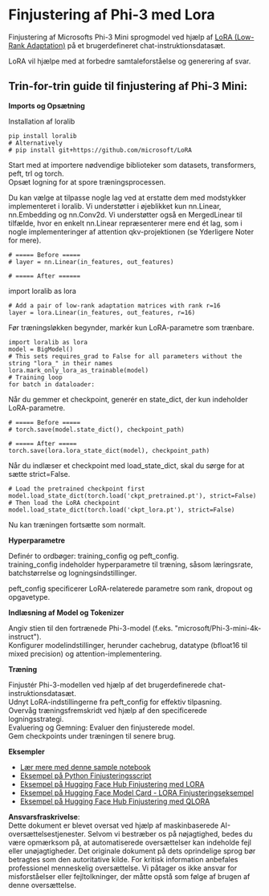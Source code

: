 # **Finjustering af Phi-3 med Lora**

Finjustering af Microsofts Phi-3 Mini sprogmodel ved hjælp af [LoRA (Low-Rank Adaptation)](https://github.com/microsoft/LoRA?WT.mc_id=aiml-138114-kinfeylo) på et brugerdefineret chat-instruktionsdatasæt.

LoRA vil hjælpe med at forbedre samtaleforståelse og generering af svar.

## Trin-for-trin guide til finjustering af Phi-3 Mini:

**Imports og Opsætning**

Installation af loralib

```
pip install loralib
# Alternatively
# pip install git+https://github.com/microsoft/LoRA

```

Start med at importere nødvendige biblioteker som datasets, transformers, peft, trl og torch.  
Opsæt logning for at spore træningsprocessen.

Du kan vælge at tilpasse nogle lag ved at erstatte dem med modstykker implementeret i loralib. Vi understøtter i øjeblikket kun nn.Linear, nn.Embedding og nn.Conv2d. Vi understøtter også en MergedLinear til tilfælde, hvor en enkelt nn.Linear repræsenterer mere end ét lag, som i nogle implementeringer af attention qkv-projektionen (se Yderligere Noter for mere).

```
# ===== Before =====
# layer = nn.Linear(in_features, out_features)
```

```
# ===== After ======
```

import loralib as lora

```
# Add a pair of low-rank adaptation matrices with rank r=16
layer = lora.Linear(in_features, out_features, r=16)
```

Før træningsløkken begynder, markér kun LoRA-parametre som trænbare.

```
import loralib as lora
model = BigModel()
# This sets requires_grad to False for all parameters without the string "lora_" in their names
lora.mark_only_lora_as_trainable(model)
# Training loop
for batch in dataloader:
```

Når du gemmer et checkpoint, generér en state_dict, der kun indeholder LoRA-parametre.

```
# ===== Before =====
# torch.save(model.state_dict(), checkpoint_path)
```  
```
# ===== After =====
torch.save(lora.lora_state_dict(model), checkpoint_path)
```

Når du indlæser et checkpoint med load_state_dict, skal du sørge for at sætte strict=False.

```
# Load the pretrained checkpoint first
model.load_state_dict(torch.load('ckpt_pretrained.pt'), strict=False)
# Then load the LoRA checkpoint
model.load_state_dict(torch.load('ckpt_lora.pt'), strict=False)
```

Nu kan træningen fortsætte som normalt.

**Hyperparametre**

Definér to ordbøger: training_config og peft_config.  
training_config indeholder hyperparametre til træning, såsom læringsrate, batchstørrelse og logningsindstillinger.

peft_config specificerer LoRA-relaterede parametre som rank, dropout og opgavetype.

**Indlæsning af Model og Tokenizer**

Angiv stien til den fortrænede Phi-3-model (f.eks. "microsoft/Phi-3-mini-4k-instruct").  
Konfigurer modelindstillinger, herunder cachebrug, datatype (bfloat16 til mixed precision) og attention-implementering.

**Træning**

Finjustér Phi-3-modellen ved hjælp af det brugerdefinerede chat-instruktionsdatasæt.  
Udnyt LoRA-indstillingerne fra peft_config for effektiv tilpasning.  
Overvåg træningsfremskridt ved hjælp af den specificerede logningsstrategi.  
Evaluering og Gemning: Evaluer den finjusterede model.  
Gem checkpoints under træningen til senere brug.

**Eksempler**
- [Lær mere med denne sample notebook](../../../../code/03.Finetuning/Phi_3_Inference_Finetuning.ipynb)  
- [Eksempel på Python Finjusteringsscript](../../../../code/03.Finetuning/FineTrainingScript.py)  
- [Eksempel på Hugging Face Hub Finjustering med LORA](../../../../code/03.Finetuning/Phi-3-finetune-lora-python.ipynb)  
- [Eksempel på Hugging Face Model Card - LORA Finjusteringseksempel](https://huggingface.co/microsoft/Phi-3-mini-4k-instruct/blob/main/sample_finetune.py)  
- [Eksempel på Hugging Face Hub Finjustering med QLORA](../../../../code/03.Finetuning/Phi-3-finetune-qlora-python.ipynb)  

**Ansvarsfraskrivelse**:  
Dette dokument er blevet oversat ved hjælp af maskinbaserede AI-oversættelsestjenester. Selvom vi bestræber os på nøjagtighed, bedes du være opmærksom på, at automatiserede oversættelser kan indeholde fejl eller unøjagtigheder. Det originale dokument på dets oprindelige sprog bør betragtes som den autoritative kilde. For kritisk information anbefales professionel menneskelig oversættelse. Vi påtager os ikke ansvar for misforståelser eller fejltolkninger, der måtte opstå som følge af brugen af denne oversættelse.